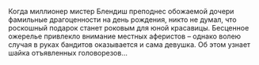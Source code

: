 <!--2017-06-01 21:18:20-->
Когда миллионер мистер Блендиш преподнес обожаемой дочери фамильные драгоценности на день рождения, никто не думал, что роскошный подарок станет роковым для юной красавицы. Бесценное ожерелье привлекло внимание местных аферистов – однако волею случая в руках бандитов оказывается и сама девушка. Об этом узнает шайка отъявленных головорезов…